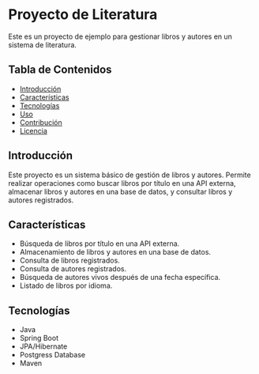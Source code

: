 # Proyecto de Literatura

Este es un proyecto de ejemplo para gestionar libros y autores en un sistema de literatura.

## Tabla de Contenidos

- [Introducción](#introducción)
- [Características](#características)
- [Tecnologías](#tecnologías)
- [Uso](#uso)
- [Contribución](#contribución)
- [Licencia](#licencia)

## Introducción

Este proyecto es un sistema básico de gestión de libros y autores. Permite realizar operaciones como buscar libros por título en una API externa, almacenar libros y autores en una base de datos, y consultar libros y autores registrados.

## Características

- Búsqueda de libros por título en una API externa.
- Almacenamiento de libros y autores en una base de datos.
- Consulta de libros registrados.
- Consulta de autores registrados.
- Búsqueda de autores vivos después de una fecha específica.
- Listado de libros por idioma.

## Tecnologías

- Java
- Spring Boot
- JPA/Hibernate
- Postgress Database
- Maven
